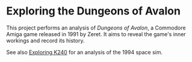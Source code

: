 # Exploring the Dungeons of Avalon

This project performs an analysis of _Dungeons of Avalon_, a Commodore Amiga
game released in 1991 by Zeret. It aims to reveal the game's inner workings and
record its history.

See also [Exploring K240](https://tetracorp.github.io/k240/) for an analysis of
the 1994 space sim.
